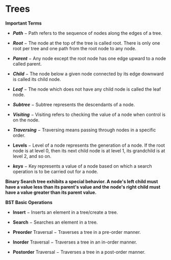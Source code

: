 # Trees


**Important Terms**

* ***Path*** − Path refers to the sequence of nodes along the edges of a tree.

* ***Root*** − The node at the top of the tree is called root. There is only one root per tree and one path from the root node to any node.

* ***Parent*** − Any node except the root node has one edge upward to a node called parent.

* ***Child*** − The node below a given node connected by its edge downward is called its child node.

* ***Leaf*** − The node which does not have any child node is called the leaf node.

* ***Subtree*** − Subtree represents the descendants of a node.

* ***Visiting*** − Visiting refers to checking the value of a node when control is on the node.

* ***Traversing*** − Traversing means passing through nodes in a specific order.

* **Levels** − Level of a node represents the generation of a node. If the root node is at level 0, then its next child node is at level 1, its grandchild is at level 2, and so on.

* ***keys*** − Key represents a value of a node based on which a search operation is to be carried out for a node.


**Binary Search tree exhibits a special behavior. A node's left child must have a value less than its parent's value and the node's right child must have a value greater than its parent value.**

**BST Basic Operations**

* **Insert** − Inserts an element in a tree/create a tree.

* **Search** − Searches an element in a tree.

* **Preorder** Traversal − Traverses a tree in a pre-order manner.

* **Inorder** Traversal − Traverses a tree in an in-order manner.

* **Postorder** Traversal − Traverses a tree in a post-order manner.
